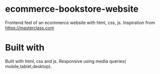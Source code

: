 # ecommerce-bookstore-website
Frontend feel of an ecommerce website with html, css, js. Inspiration from https://masterclass.com
# Built with
Built with html, css and js.
Responsive using media queries( mobile,tablet,desktop).
